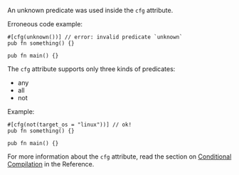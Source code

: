 An unknown predicate was used inside the `cfg` attribute.

Erroneous code example:

```compile_fail,E0537
#[cfg(unknown())] // error: invalid predicate `unknown`
pub fn something() {}

pub fn main() {}
```

The `cfg` attribute supports only three kinds of predicates:

 * any
 * all
 * not

Example:

```
#[cfg(not(target_os = "linux"))] // ok!
pub fn something() {}

pub fn main() {}
```

For more information about the `cfg` attribute, read the section on
[Conditional Compilation][conditional-compilation] in the Reference.

[conditional-compilation]: https://doc.dustlang.com/reference/conditional-compilation.html
